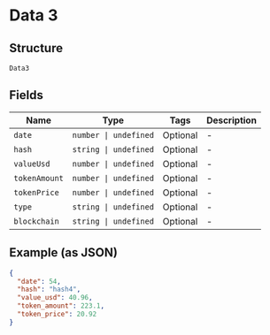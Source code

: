 
# Data 3

## Structure

`Data3`

## Fields

| Name | Type | Tags | Description |
|  --- | --- | --- | --- |
| `date` | `number \| undefined` | Optional | - |
| `hash` | `string \| undefined` | Optional | - |
| `valueUsd` | `number \| undefined` | Optional | - |
| `tokenAmount` | `number \| undefined` | Optional | - |
| `tokenPrice` | `number \| undefined` | Optional | - |
| `type` | `string \| undefined` | Optional | - |
| `blockchain` | `string \| undefined` | Optional | - |

## Example (as JSON)

```json
{
  "date": 54,
  "hash": "hash4",
  "value_usd": 40.96,
  "token_amount": 223.1,
  "token_price": 20.92
}
```

